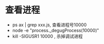 # 查看进程

- ps ax | grep xxx.js, 查看进程号10000
- node -e "process._degugProcess(10000)"
- kill -SIGUSR1 10000 , 杀掉调试进程